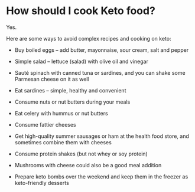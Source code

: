 # How should I cook Keto food?

Yes.

Here are some ways to avoid complex recipes and cooking on keto:

- Buy boiled eggs – add butter, mayonnaise, sour cream, salt and pepper

- Simple salad – lettuce (salad) with olive oil and vinegar

- Sauté spinach with canned tuna or sardines, and you can shake some Parmesan cheese on it as well

- Eat sardines – simple, healthy and convenient

- Consume nuts or nut butters during your meals

- Eat celery with hummus or nut butters

- Consume fattier cheeses

- Get high-quality summer sausages or ham at the health food store, and sometimes combine them with cheeses

- Consume protein shakes (but not whey or soy protein)

- Mushrooms with cheese could also be a good meal addition

- Prepare keto bombs over the weekend and keep them in the freezer as keto-friendly desserts